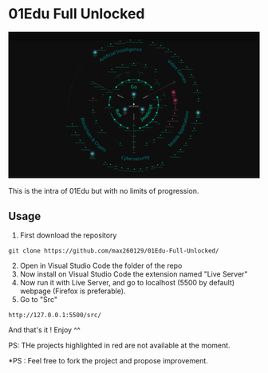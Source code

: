 # 01Edu Full Unlocked

![Alt text](intra.png)

This is the intra of 01Edu but with no limits of progression.

## Usage

1. First download the repository
```
git clone https://github.com/max260129/01Edu-Full-Unlocked/
```
2. Open in Visual Studio Code the folder of the repo
3. Now install on Visual Studio Code the extension named "Live Server"
4. Now run it with Live Server, and go to localhost (5500 by default) webpage (Firefox is preferable).
5. Go to "Src"
```
http://127.0.0.1:5500/src/
```

And that's it ! Enjoy  ^^

PS: THe projects highlighted in red are not available at the moment.

*PS : Feel free to fork the project and propose improvement.

